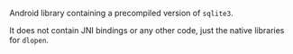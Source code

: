 Android library containing a precompiled version of `sqlite3`.

It does not contain JNI bindings or any other code, just the native libraries for `dlopen`.